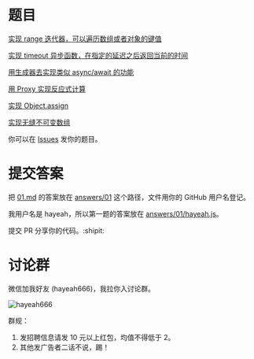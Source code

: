 # 题目

[实现 range 迭代器，可以遍历数组或者对象的键值](problems/01.md)

[实现 timeout 异步函数，在指定的延迟之后返回当前的时间](problems/02.md)

[用生成器去实现类似 async/await 的功能](problems/03.md)

[用 Proxy 实现反应式计算](problems/04.md)

[实现 Object.assign](problems/05.md)

[实现无缝不可变数组](problems/06.md)

你可以在 [Issues](https://github.com/hayeah/js-gym/issues) 发你的题目。

# 提交答案

把 [01.md](problems/01.md) 的答案放在 [answers/01](answers/01) 这个路径，文件用你的 GitHub 用户名登记。

我用户名是 hayeah，所以第一题的答案放在 [answers/01/hayeah.js](answers/01/hayeah.js)。

提交 PR 分享你的代码。:shipit:

# 讨论群

微信加我好友 (hayeah666)，我拉你入讨论群。

![hayeah666](hayeah666.png)

群规：

1. 发招聘信息请发 10 元以上红包，均值不得低于 2。
2. 其他发广告者二话不说，踢！

